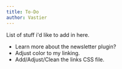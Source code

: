 ```yaml
---
title: To-Do
author: Vastier
---
```


List of stuff i'd like to add in here.

* Learn more about the newsletter plugin?
* Adjust color to my linking.
* Add/Adjust/Clean the links CSS file.
